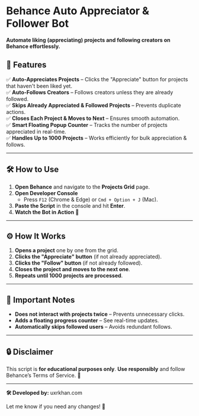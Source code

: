 # **Behance Auto Appreciator & Follower Bot**  
**Automate liking (appreciating) projects and following creators on Behance effortlessly.**

## **🚀 Features**
✅ **Auto-Appreciates Projects** – Clicks the "Appreciate" button for projects that haven't been liked yet.  
✅ **Auto-Follows Creators** – Follows creators unless they are already followed.  
✅ **Skips Already Appreciated & Followed Projects** – Prevents duplicate actions.  
✅ **Closes Each Project & Moves to Next** – Ensures smooth automation.  
✅ **Smart Floating Popup Counter** – Tracks the number of projects appreciated in real-time.  
✅ **Handles Up to 1000 Projects** – Works efficiently for bulk appreciation & follows.  

---

## **🛠️ How to Use**
1. **Open Behance** and navigate to the **Projects Grid** page.  
2. **Open Developer Console**  
   - Press `F12` (Chrome & Edge) or `Cmd + Option + J` (Mac).  
3. **Paste the Script** in the console and hit **Enter**.  
4. **Watch the Bot in Action** 🎉  

---

## **⚙️ How It Works**
1. **Opens a project** one by one from the grid.  
2. **Clicks the "Appreciate" button** (if not already appreciated).  
3. **Clicks the "Follow" button** (if not already followed).  
4. **Closes the project and moves to the next one**.  
5. **Repeats until 1000 projects are processed**.  

---

## **📌 Important Notes**
- **Does not interact with projects twice** – Prevents unnecessary clicks.  
- **Adds a floating progress counter** – See real-time updates.  
- **Automatically skips followed users** – Avoids redundant follows.  

---

## **🔒 Disclaimer**
This script is **for educational purposes only**. **Use responsibly** and follow Behance’s Terms of Service. 🚀  

---

**🛠️ Developed by:** uxrkhan.com

Let me know if you need any changes! 🚀
